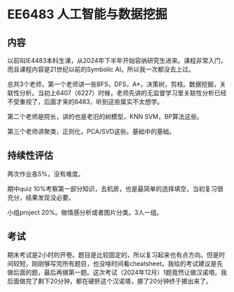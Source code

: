 # EE6483 人工智能与数据挖掘

## 内容

以前叫IE4483本科生课，从2024年下半年开始容纳研究生进来。课程非常入门，而且课程内容是21世纪以前的Symbolic AI。所以我一次都没去上过。

总共3个老师，第一个老师讲一些BFS，DFS，A*，决策树，剪枝。数据挖掘，关联性分析。当初上6407（6227）时候，老师先讲的无监督学习里关联性分析已经不受重视了，后面才来的6483，听到这些属实不太想学。

第二个老师是院长，讲的也是老旧的树模型，KNN SVM，BP算法这些。

第三个老师讲聚类，正则化，PCA/SVD这些。基础中的基础。

## 持续性评估

两次作业各5%，没有难度。

期中quiz 10%考察第一部分知识，去机房，也是最简单的选择填空，当初复习很充分，结果发现没必要。

小组project 20%。做情感分析或者图片分类。3人一组。

## 考试

期末考试是2小时的开卷。题目是比较固定的，所以复习起来也有点方向。但是时间较短，刚刚够写完所有题目，也没啥时间看cheatsheet。我给的考试建议是先做后面的题，最后再做第一题。这次考试（2024年12月）1题竟然让做汉诺塔。我后面做完了剩下20分钟，都在硬肝这个汉诺塔，挪了20分钟终于挪出来了。
